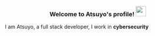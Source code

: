 
<h3 align="center">
  Welcome to Atsuyo's profile!
  <img src="https://media.giphy.com/media/hvRJCLFzcasrR4ia7z/giphy.gif" width="28">
</h3>


I am Atsuyo, a full stack developer, I work in **cybersecurity**
